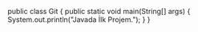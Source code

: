 public class Git {
    public static void main(String[] args) {
        System.out.println("Javada İlk Projem.");
    }
}
